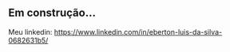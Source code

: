 
## Em construção...



Meu linkedin: https://www.linkedin.com/in/eberton-luis-da-silva-0682631b5/




